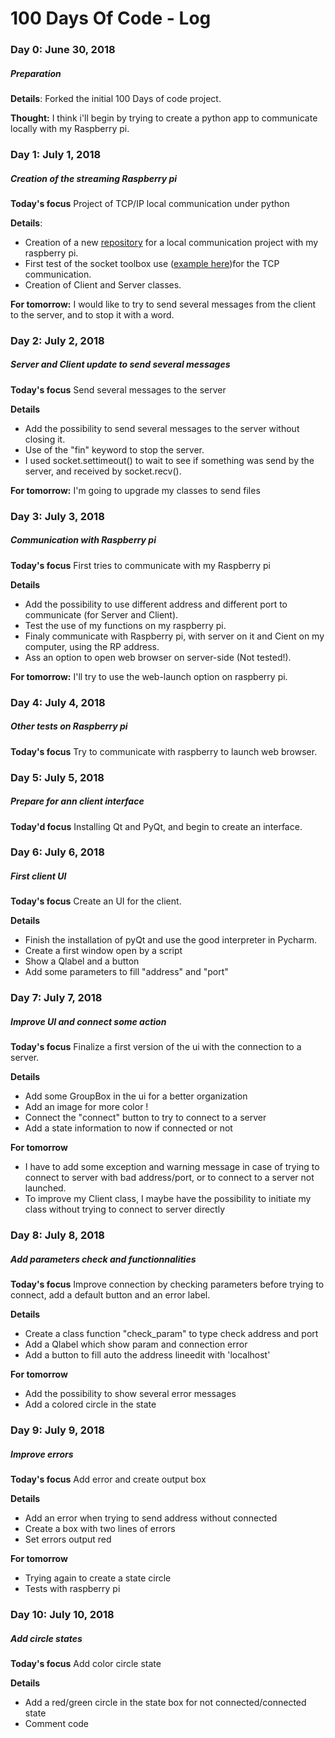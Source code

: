 # 100 Days Of Code - Log

### Day 0: June 30, 2018
##### Preparation

**Details**: Forked the initial 100 Days of code project.

**Thought:** I think i'll begin by trying to create a python app to communicate locally with my Raspberry pi.


### Day 1: July 1, 2018
##### Creation of the streaming Raspberry pi

**Today's focus** Project of TCP/IP local communication under python

**Details**: 
 - Creation of a new [repository](https://github.com/Hboni/Raspberry-stream.git) for a local communication project with my raspberry pi.
 - First test of the socket toolbox use ([example here](http://apprendre-python.com/page-reseaux-sockets-python-port))for the TCP communication.
 - Creation of Client and Server classes.

**For tomorrow:** I would like to try to send several messages from the client to the server, and to stop it with a word.


### Day 2: July 2, 2018
##### Server and Client update to send several messages

**Today's focus** Send several messages to the server

**Details**
 - Add the possibility to send several messages to the server without closing it.
 - Use of the "fin" keyword to stop the server.
 - I used socket.settimeout() to wait to see if something was send by the server, and received by socket.recv().
 
**For tomorrow:** I'm going to upgrade my classes to send files

### Day 3: July 3, 2018
##### Communication with Raspberry pi

**Today's focus** First tries to communicate with my Raspberry pi

**Details**
 - Add the possibility to use different address and different port to communicate (for Server and Client).
 - Test the use of my functions on my raspberry pi.
 - Finaly communicate with Raspberry pi, with server on it and Cient on my computer, using the RP address.
 - Ass an option to open web browser on server-side (Not tested!).
 
 **For tomorrow:** I'll try to use the web-launch option on raspberry pi.

### Day 4: July 4, 2018
##### Other tests on Raspberry pi

**Today's focus** Try to communicate with raspberry to launch web browser.

### Day 5: July 5, 2018
##### Prepare for ann client interface

**Today'd focus** Installing Qt and PyQt, and begin to create an interface.

### Day 6: July 6, 2018
##### First client UI

**Today's focus** Create an UI for the client.

**Details**
 - Finish the installation of pyQt and use the good interpreter in Pycharm.
 - Create a first window open by a script
 - Show a Qlabel and a button
 - Add some parameters to fill "address" and "port"
 
### Day 7: July 7, 2018
##### Improve UI and connect some action

**Today's focus** Finalize a first version of the ui with the connection to a server.

**Details**
 - Add some GroupBox in the ui for a better organization
 - Add an image for more color ! 
 - Connect the "connect" button to try to connect to a server
 - Add a state information to now if connected or not
 
**For tomorrow** 
 - I have to add some exception and warning message in case of trying to connect to server with bad address/port, or to connect to a server not launched. 
 - To improve my Client class, I maybe have the possibility to initiate my class without trying to connect to server directly

### Day 8: July 8, 2018
##### Add parameters check and functionnalities

**Today's focus** Improve connection by checking parameters before trying to connect, add a default button and an error label.

**Details**
 - Create a class function "check_param" to type check address and port
 - Add a Qlabel which show param and connection error
 - Add a button to fill auto the address lineedit with 'localhost'
 
**For tomorrow**
 - Add the possibility to show several error messages
 - Add a colored circle in the state

### Day 9: July 9, 2018
##### Improve errors

**Today's focus** Add error and create output box

**Details**
 - Add an error when trying to send address without connected
 - Create a box with two lines of errors
 - Set errors output red
 
**For tomorrow**
 - Trying again to create a state circle
 - Tests with raspberry pi

### Day 10: July 10, 2018
##### Add circle states

**Today's focus** Add color circle state

**Details**
 - Add a red/green circle in the state box for not connected/connected state
 - Comment code
 
